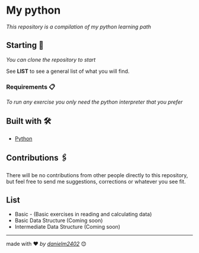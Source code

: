 # My python

_This repository is a compilation of my python learning path_
## Starting 🚀

_You can clone the repository to start_

See **LIST** to see a general list of what you will find.


### Requirements 📋

_To run any exercise you only need the python interpreter that you prefer_


## Built with 🛠️

* [Python](https://www.python.org/)

## Contributions 🖇️

There will be no contributions from other people directly to this repository, but feel free to send me suggestions, corrections or whatever you see fit.


## List
* Basic - (Basic exercises in reading and calculating data)
* Basic Data Structure (Coming soon)
* Intermediate Data Structure (Coming soon)

---
made with ❤️ _by [danielm2402](https://github.com/danielm2402)_ 😊
